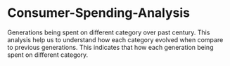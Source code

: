 # Consumer-Spending-Analysis
Generations being spent on different category over past century. This analysis help us to understand how each category evolved when compare to previous generations. This indicates that how each generation being spent on different category.
